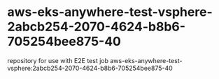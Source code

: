 # aws-eks-anywhere-test-vsphere-2abcb254-2070-4624-b8b6-705254bee875-40
repository for use with E2E test job aws-eks-anywhere-test-vsphere:2abcb254-2070-4624-b8b6-705254bee875-40
